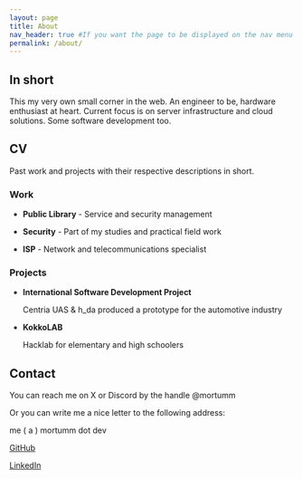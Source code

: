 ```yaml
---
layout: page
title: About
nav_header: true #If you want the page to be displayed on the nav menu on top of the site, leave "true" here. If not, you can leave it blank
permalink: /about/
---
```


## In short

This my very own small corner in the web.
An engineer to be, hardware enthusiast at heart. Current focus is on server infrastructure and cloud solutions. Some software development too.

## CV

Past work and projects with their respective descriptions in short.

### Work

- **Public Library** - Service and security management

- **Security** - Part of my studies and practical field work

- **ISP** - Network and telecommunications specialist

### Projects

- **International Software Development Project**

  Centria UAS & h_da produced a prototype for the automotive industry

- **KokkoLAB**

  Hacklab for elementary and high schoolers

## Contact

You can reach me on X or Discord by the handle @mortumm

Or you can write me a nice letter to the following address:

me ( a ) mortumm dot dev

[GitHub](https://github.com/Mortumm)

[LinkedIn](https://www.linkedin.com/in/nuno-mendes-engineer/)
